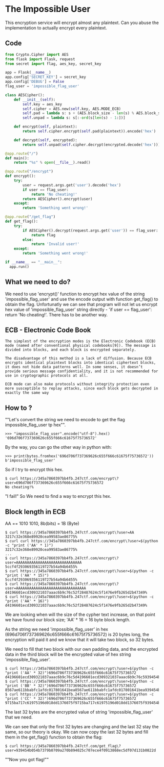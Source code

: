 #               The Impossible User

This encryption service will encrypt almost any plaintext. Can you abuse the implementation
to actually encrypt every plaintext.

## Code

```Python
from Crypto.Cipher import AES
from flask import Flask, request
from secret import flag, aes_key, secret_key

app = Flask(__name__)
app.config['SECRET_KEY'] = secret_key
app.config['DEBUG'] = False
flag_user = 'impossible_flag_user'

class AESCipher():
    def __init__(self):
        self.key = aes_key
        self.cipher = AES.new(self.key, AES.MODE_ECB)
        self.pad = lambda s: s + (AES.block_size - len(s) % AES.block_size) * chr(AES.block_size - len(s) % AES.block_size)
        self.unpad = lambda s: s[:-ord(s[len(s) - 1:])]

    def encrypt(self, plaintext):
        return self.cipher.encrypt(self.pad(plaintext)).encode('hex')

    def decrypt(self, encrypted):
        return self.unpad(self.cipher.decrypt(encrypted.decode('hex')))

@app.route("/")
def main():
    return "%s" % open(__file__).read()

@app.route("/encrypt")
def encrypt():
    try:
        user = request.args.get('user').decode('hex')
        if user == flag_user:
            return 'No cheating!'
        return AESCipher().encrypt(user)
    except:
        return 'Something went wrong!'

@app.route("/get_flag")
def get_flag():
    try:
        if AESCipher().decrypt(request.args.get('user')) == flag_user:
            return flag
        else:
            return 'Invalid user!'
    except:
        return 'Something went wrong!'

if __name__ == "__main__":
  app.run()
```

## What we need to do?
   We need to use 'encrypt()' function to encrypt hex value of the string 'impossible_flag_user' and use the encode output with function get_flag() to obtain the flag. Unfortunatly we can see that program will not let us encrypt hex value of 'impossible_flag_user' string directly - 'if user == flag_user': return 'No cheating!'. There has to be another way.

## ECB - Electronic Code Book
    The simplest of the encryption modes is the Electronic Codebook (ECB) mode (named after conventional physical codebooks[9]). The message is divided into blocks, and each block is encrypted separately.

    The disadvantage of this method is a lack of diffusion. Because ECB encrypts identical plaintext blocks into identical ciphertext blocks, it does not hide data patterns well. In some senses, it doesn’t provide serious message confidentiality, and it is not recommended for use in cryptographic protocols at all.

    ECB mode can also make protocols without integrity protection even more susceptible to replay attacks, since each block gets decrypted in exactly the same way

## How to ?

""Let's convert the string we need to encode to get the flag impossible_flag_user tp hex"".
    
    >>> "impossible_flag_user".encode("utf-8").hex()
    '696d706f737369626c655f666c61675f75736572'

By the way, you can go the other way in python with:

    >>> print(bytes.fromhex('696d706f737369626c655f666c61675f75736572'))
    b'impossible_flag_user'

So if I try to encrypt this hex.

    $ curl https://345a7860397bb4fb.247ctf.com/encrypt\?user=696d706f737369626c655f666c61675f75736572
    No cheating!%

"I fail!"
So We need to find a way to encrypt this hex.

## Block length in ECB
AA == 1010 1010, 8b(bits) = 1B (Byte)

    $ curl https://345a7860397bb4fb.247ctf.com/encrypt\?user=AA
    3217c32e368e89920cea99583ae86775%
    $ curl curl https://345a7860397bb4fb.247ctf.com/encrypt\?user=$(python -c "print ('AA' * 1)")
    3217c32e368e89920cea99583ae86775%
    ...
    $ curl https://345a7860397bb4fb.247ctf.com/encrypt\?user=AAAAAAAAAAAAAAAAAAAAAAAAAAAAAA
    5ccf4f293069356119727b54a94b6455%
    $ curl https://345a7860397bb4fb.247ctf.com/encrypt\?user=$(python -c "print ('AA' * 15)")
    5ccf4f293069356119727b54a94b6455%
    $ curl https://345a7860397bb4fb.247ctf.com/encrypt\?user=AAAAAAAAAAAAAAAAAAAAAAAAAAAAAAAA
    d4196601ecd309321037aaac6b9c76c52f28487624c5f1476e9fb265d2b47349%
    $ curl https://345a7860397bb4fb.247ctf.com/encrypt\?user=$(python -c "print ('AA' * 16)")
    d4196601ecd309321037aaac6b9c76c52f28487624c5f1476e9fb265d2b47349%


We are looking when will the size of the cypher text increase, on that point we have
found our block size;
'AA' * 16 = 16 byte block length.

As the string we need 'impossible_flag_user' in hex (696d706f737369626c655f666c61675f75736572) is 20 bytes long, the encryption will paid it and we know that it will take two block, so 32 bytes.

We need to fill that two block with our own padding data, and the encrypted data in the third block will be the encrypted value of hex string 'impossible_flag_user'.

    $ curl https://345a7860397bb4fb.247ctf.com/encrypt\?user=$(python -c "print ('AA' * 32)")696d706f737369626c655f666c61675f75736572
    d4196601ecd309321037aaac6b9c76c5d4196601ecd309321037aaac6b9c76c5939454b054b7379b0709a270b894025c707ece4f0913868ec5df07d131b0822d%
    $ curl https://345a7860397bb4fb.247ctf.com/encrypt\?user=$(python -c "print ('BB' * 32)")696d706f737369626c655f666c61675f75736572
    8567ae611bbabfc1afdc017801641bea8567ae611bbabfc1afdc017801641bea939454b054b7379b0709a270b894025c707ece4f0913868ec5df07d131b0822d%
    $ curl https://345a7860397bb4fb.247ctf.com/encrypt\?user=$(python -c "print ('CC' * 32)")696d706f737369626c655f666c61675f75736572
    9715ba717c61975196d018dd1376075f9715ba717c61975196d018dd1376075f939454b054b7379b0709a270b894025c707ece4f0913868ec5df07d131b0822d%

The last 32 bytes are the encrypted value of string 'impossible_flag_user' that we need.

We can see that only the first 32 bytes are changing and the last 32 stay the same, so our theory is okay. We can now copy the last 32 bytes and fill them in the get_flag() function to obtain the flag:

    $ curl https://345a7860397bb4fb.247ctf.com/get_flag\?user=939454b054b7379b0709a270b894025c707ece4f0913868ec5df07d131b0822d

""Now you got flag!""
